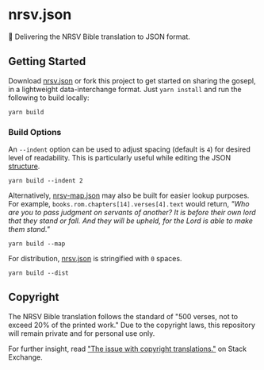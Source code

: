 # nrsv.json

📖 Delivering the NRSV Bible translation to JSON format.

## Getting Started

Download [nrsv.json](dist/nrsv.json) or fork this project to get started on sharing the gosepl, in a lightweight data-interchange format. Just `yarn install` and run the following to build locally:

```
yarn build
```

### Build Options

An `--indent` option can be used to adjust spacing (default is `4`) for desired level of readability. This is particularly useful while editing the JSON [structure](lib/structure.js).

```
yarn build --indent 2
```

Alternatively, [nrsv-map.json](dist/nrsv-map.json) may also be built for easier lookup purposes. For example, `books.rom.chapters[14].verses[4].text` would return, _"Who are you to pass judgment on servants of another? It is before their own lord that they stand or fall. And they will be upheld, for the Lord is able to make them stand."_

```
yarn build --map
```

For distribution, [nrsv.json](dist/nrsv.json) is stringified with `0` spaces.

```
yarn build --dist
```

## Copyright

The NRSV Bible translation follows the standard of "500 verses, not to exceed 20% of the printed work." Due to the copyright laws, this repository will remain private and for personal use only.

For further insight, read ["The issue with copyright translations."](https://christianity.stackexchange.com/a/16386) on Stack Exchange.
